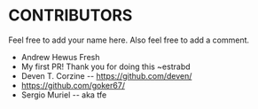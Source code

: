 # CONTRIBUTORS

Feel free to add your name here. Also feel free to add a comment.

- Andrew Hewus Fresh
- My first PR! Thank you for doing this ~estrabd
- Deven T. Corzine -- https://github.com/deven/
- https://github.com/goker67/ 
- Sergio Muriel -- aka tfe
